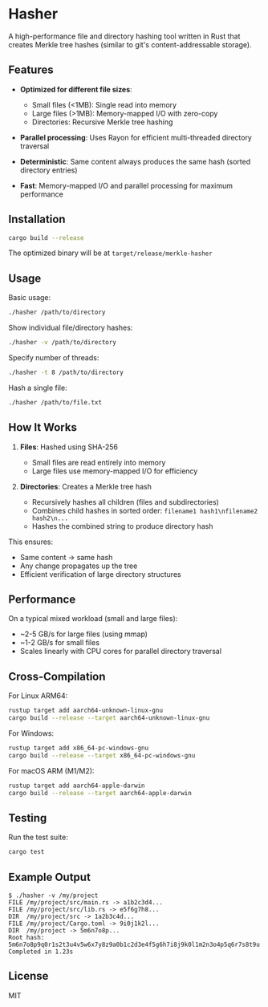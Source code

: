 # Hasher

A high-performance file and directory hashing tool written in Rust that creates Merkle tree hashes (similar to git's content-addressable storage).

## Features

- **Optimized for different file sizes**:
  - Small files (<1MB): Single read into memory
  - Large files (>1MB): Memory-mapped I/O with zero-copy
  - Directories: Recursive Merkle tree hashing

- **Parallel processing**: Uses Rayon for efficient multi-threaded directory traversal

- **Deterministic**: Same content always produces the same hash (sorted directory entries)

- **Fast**: Memory-mapped I/O and parallel processing for maximum performance

## Installation

```bash
cargo build --release
```

The optimized binary will be at `target/release/merkle-hasher`

## Usage

Basic usage:
```bash
./hasher /path/to/directory
```

Show individual file/directory hashes:
```bash
./hasher -v /path/to/directory
```

Specify number of threads:
```bash
./hasher -t 8 /path/to/directory
```

Hash a single file:
```bash
./hasher /path/to/file.txt
```

## How It Works

1. **Files**: Hashed using SHA-256
   - Small files are read entirely into memory
   - Large files use memory-mapped I/O for efficiency

2. **Directories**: Creates a Merkle tree hash
   - Recursively hashes all children (files and subdirectories)
   - Combines child hashes in sorted order: `filename1 hash1\nfilename2 hash2\n...`
   - Hashes the combined string to produce directory hash

This ensures:
- Same content → same hash
- Any change propagates up the tree
- Efficient verification of large directory structures

## Performance

On a typical mixed workload (small and large files):
- ~2-5 GB/s for large files (using mmap)
- ~1-2 GB/s for small files
- Scales linearly with CPU cores for parallel directory traversal

## Cross-Compilation

For Linux ARM64:
```bash
rustup target add aarch64-unknown-linux-gnu
cargo build --release --target aarch64-unknown-linux-gnu
```

For Windows:
```bash
rustup target add x86_64-pc-windows-gnu
cargo build --release --target x86_64-pc-windows-gnu
```

For macOS ARM (M1/M2):
```bash
rustup target add aarch64-apple-darwin
cargo build --release --target aarch64-apple-darwin
```

## Testing

Run the test suite:
```bash
cargo test
```

## Example Output

```
$ ./hasher -v /my/project
FILE /my/project/src/main.rs -> a1b2c3d4...
FILE /my/project/src/lib.rs -> e5f6g7h8...
DIR  /my/project/src -> 1a2b3c4d...
FILE /my/project/Cargo.toml -> 9i0j1k2l...
DIR  /my/project -> 5m6n7o8p...
Root hash: 5m6n7o8p9q0r1s2t3u4v5w6x7y8z9a0b1c2d3e4f5g6h7i8j9k0l1m2n3o4p5q6r7s8t9u
Completed in 1.23s
```

## License

MIT
